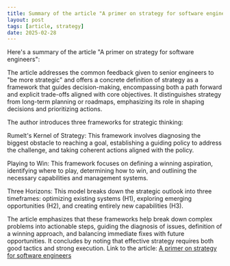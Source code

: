 ```yaml
---
title: Summary of the article "A primer on strategy for software engineers":
layout: post
tags: [article, strategy]
date: 2025-02-28
---
```


Here's a summary of the article "A primer on strategy for software engineers":

The article addresses the common feedback given to senior engineers to "be more strategic" and offers a concrete definition of strategy as a framework that guides decision-making, encompassing both a path forward and explicit trade-offs aligned with core objectives. It distinguishes strategy from long-term planning or roadmaps, emphasizing its role in shaping decisions and prioritizing actions.

The author introduces three frameworks for strategic thinking:

Rumelt's Kernel of Strategy: This framework involves diagnosing the biggest obstacle to reaching a goal, establishing a guiding policy to address the challenge, and taking coherent actions aligned with the policy.

Playing to Win: This framework focuses on defining a winning aspiration, identifying where to play, determining how to win, and outlining the necessary capabilities and management systems.

Three Horizons: This model breaks down the strategic outlook into three timeframes: optimizing existing systems (H1), exploring emerging opportunities (H2), and creating entirely new capabilities (H3).

The article emphasizes that these frameworks help break down complex problems into actionable steps, guiding the diagnosis of issues, definition of a winning approach, and balancing immediate fixes with future opportunities. It concludes by noting that effective strategy requires both good tactics and strong execution.
Link to the article: [A primer on strategy for software engineers](
https://writing.pupius.co.uk/you-need-to-be-more-strategic-dc473a2aa319)
